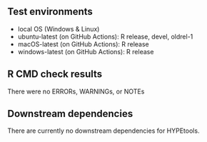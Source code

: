 ## Test environments

-   local OS (Windows & Linux)
-   ubuntu-latest (on GitHub Actions): R release, devel, oldrel-1
-   macOS-latest (on GitHub Actions): R release
-   windows-latest (on GitHub Actions): R release

## R CMD check results

There were no ERRORs, WARNINGs, or NOTEs

## Downstream dependencies

There are currently no downstream dependencies for HYPEtools.
